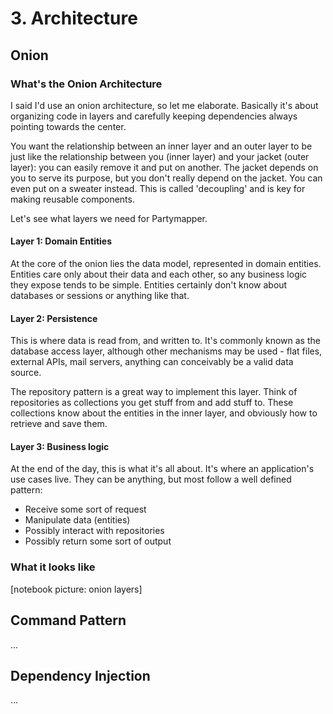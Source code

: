# 3. Architecture

## Onion

### What's the Onion Architecture

I said I'd use an onion architecture, so let me elaborate. Basically it's about organizing code in layers and carefully keeping dependencies always pointing towards the center.

You want the relationship between an inner layer and an outer layer to be just like the relationship between you (inner layer) and your jacket (outer layer): you can easily remove it and put on another. The jacket depends on you to serve its purpose, but you don't really depend on the jacket. You can even put on a sweater instead. This is called 'decoupling' and is key for making reusable components.

Let's see what layers we need for Partymapper.

#### Layer 1: Domain Entities

At the core of the onion lies the data model, represented in domain entities. Entities care only about their data and each other, so any business logic they expose tends to be simple. Entities certainly don't know about databases or sessions or anything like that.

#### Layer 2: Persistence

This is where data is read from, and written to. It's commonly known as the database access layer, although other mechanisms may be used - flat files, external APIs, mail servers, anything can conceivably be a valid data source.

The repository pattern is a great way to implement this layer. Think of repositories as collections you get stuff from and add stuff to. These collections know about the entities in the inner layer, and obviously how to retrieve and save them.

#### Layer 3: Business logic

At the end of the day, this is what it's all about. It's where an application's use cases live. They can be anything, but most follow a well defined pattern:

- Receive some sort of request
- Manipulate data (entities)
- Possibly interact with repositories
- Possibly return some sort of output

### What it looks like

[notebook picture: onion layers]


## Command Pattern

...

## Dependency Injection

...
